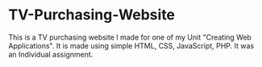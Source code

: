 # TV-Purchasing-Website
This is a TV purchasing website I made for one of my Unit "Creating Web Applications". 
It is made using simple HTML, CSS, JavaScript, PHP.
It was an Individual assignment.
